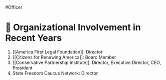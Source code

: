 #Officer 
# 💼 Organizational Involvement in Recent Years

1. [[America First Legal Foundation]]: Director
2. [[Citizens for Renewing America]]: Board Member
3. [[Conservative Partnership Institute]]: Director, Executive Director, CEO, President
4. State Freedom Caucus Network: Director

